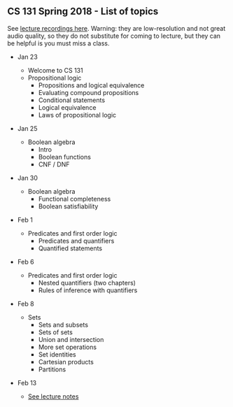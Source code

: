 ## CS 131 Spring 2018 - List of topics

See [lecture recordings here](https://echo360.org/section/801af970-0582-439d-b5cd-74097af867e0/public). 
Warning: they are low-resolution and not great audio quality, so they do not substitute for coming to lecture,
but they can be helpful is you must miss a class.

* Jan 23
    * Welcome to CS 131
    * Propositional logic
        * Propositions and logical equivalence
        * Evaluating compound propositions
        * Conditional statements
        * Logical equivalence
        * Laws of propositional logic

* Jan 25
    * Boolean algebra
        * Intro
        * Boolean functions
        * CNF / DNF

 
* Jan 30
    * Boolean algebra
        * Functional completeness
        * Boolean satisfiability

* Feb 1
    * Predicates and first order logic
        * Predicates and quantifiers
        * Quantified statements

* Feb 6
    * Predicates and first order logic
        * Nested quantifiers (two chapters)
        * Rules of inference with quantifiers

* Feb 8
    * Sets
        * Sets and subsets
        * Sets of sets
        * Union and intersection
        * More set operations
        * Set identities
        * Cartesian products
        * Partitions

* Feb 13
	* [See lecture notes](./lecture-notes/02-13-proof.pdf)